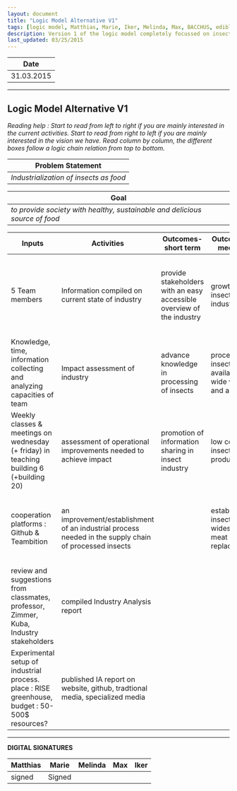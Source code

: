 ```yaml
---
layout: document
title: "Logic Model Alternative V1"
tags: [logic model, Matthias, Marie, Iker, Melinda, Max, BACCHUS, edible insects]
description: Version 1 of the logic model completely focussed on insects (not on our learning process)
last_updated: 03/25/2015
---
```


|**Date**|
| ------------- |
| 31.03.2015 |


----------

Logic Model Alternative V1
------

*Reading help :*
*Start to read from left to right if you are mainly interested in the current activities.*
*Start to read from right to left if you are mainly interested in the vision we have.*
*Read column by column, the different boxes follow a logic chain relation from top to bottom.*


|**Problem Statement**|
| ------------- |
| *Industrialization of insects as food*|


|**Goal**|
| ------------- |
| *to provide society with healthy, sustainable and delicious source of food* |


|**Inputs**|**Activities**|**Outcomes-short term**|**Outcomes-medium**|**Outcomes-long term**|**People**|
| ------------- | ------------- | ------------- | ------------- | ------------- | ------------- |
| 5 Team members  | Information compiled on current state of industry | provide stakeholders with an easy accessible overview of the industry | growth of insect industry| environmental gain : less emissions (greenhouse gasses) & lower use of resources (land, water, oil) | team members |
| Knowledge, time, information collecting and analyzing capacities of team | Impact assessment of industry | advance knowledge in processing of insects | processed insects available in wide variety and amount | health gain : improve the diet of humans, more proteins, less fat|classmates|
| Weekly classes & meetings on wednesday (+ friday) in teaching building 6 (+building 20) | assessment of operational improvements needed to achieve impact | promotion of information sharing in insect industry |	low cost insect producing | social economic gain : acces to a cheap protein source  | mentors : professor Ben Koo, TA Echo, Zimmer , Kuba|
| cooperation platforms : Github & Teambition | an improvement/establishment of an industrial process needed in the supply chain of processed insects ||establishing insects as a widespread meat replacement|global food security|Insect community: researchers, scholars, startups, enthousiasts, farmers, consumers... |
| review and suggestions from classmates, professor, Zimmer, Kuba, Industry stakeholders | compiled Industry Analysis report | | | | |
| Experimental setup of industrial process. place : RISE greenhouse, budget : 50-500$ resources?  | published IA report on website, github, tradtional media, specialized media| | | | ||



----------

**DIGITAL SIGNATURES**

|**Matthias** |**Marie**|**Melinda**|**Max**|**Iker**|
| ------------- | ------------- | ------------- | ------------- |------------- |
|signed| Signed | | | |Signed|
